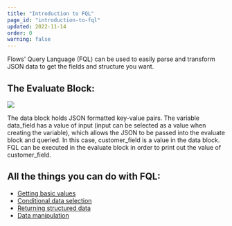 ```yaml
---
title: "Introduction to FQL"
page_id: "introduction-to-fql"
updated: 2022-11-14
order: 0
warning: false
---
```


Flows' Query Language (FQL) can be used to easily parse and transform JSON data to get the fields and structure you want.

## The Evaluate Block:

![](https://assets.postman.com/postman-labs-docs/flows-query-language/evaluate-block-example.png)

The data block holds JSON formatted key-value pairs. The variable data_field has a value of input (input can be selected as a value when creating the variable), which allows the JSON to be passed into the evaluate block and queried. In this case, customer_field is a value in the data block. FQL can  be executed in the evaluate block in order to print out the value of customer_field.

## All the things you can do with FQL:

- [Getting basic values](/postman-flows/flows-query-language/getting-basic-values/)
- [Conditional data selection](/postman-flows/flows-query-language/conditional-data-selection/)
- [Returning structured data](/postman-flows/flows-query-language/returning-structured-results/)
- [Data manipulation](/postman-flows/flows-query-language/data-manipulation/)
